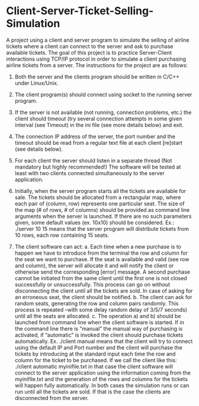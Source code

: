 # Client-Server-Ticket-Selling-Simulation
A project using a client and server program to simulate the selling of airline tickets where a client can connect to the server and ask to purchase available tickets.
The goal of this project is to practice Server-Client interactions using TCP/IP protocol in order to simulate a client purchasing airline tickets from a server.
The instructions for the project are as follows:

1) Both the server and the clients program should be written in C/C++ under Linux/Unix.

2) The client program(s) should connect using socket to the running server program.

3) If the server is not available (not running, connection problems, etc.) the client should
timeout (try several connection attempts in some given interval (see Timeout) in the ini
file (see more details below) and exit.

4) The connection IP address of the server, the port number and the timeout should be read
from a regular text file at each client [re]start (see details below).

5) For each client the server should listen in a separate thread (Not mandatory but highly
recommended!) The software will be tested at least with two clients connected
simultaneously to the server application.

6) Initially, when the server program starts all the tickets are available for sale. The tickets
should be allocated from a rectangular map, where each pair of (column, row) represents
one particular seat. The size of the map (# of rows, # of columns) should be provided as
command line arguments when the server is launched. If there are no such parameters
given, some default values (ex. 10x10) should be considered. Ex.: ./server 10 15 means
that the server program will distribute tickets from 10 rows, each row containing 15 seats.

7) The client software can act:
  a. Each time when a new purchase is to happen we have to introduce from
the terminal the row and column for the seat we want to purchase. If the
seat is available and valid (see row and column), the server will allocate it
and will notify the client or otherwise send the corresponding [error]
message. A second purchase cannot be initiated from the same client until
the first one is not closed successfully or unsuccessfully. This process can
go on without disconnecting the client until all the tickets are sold. In case
of asking for an erroneous seat, the client should be notified.
  b. The client can ask for random seats, generating the row and column pairs
randomly. This process is repeated –with some delay random delay of
3/5/7 seconds) until all the seats are allocated.
  c. The operation a) and b) should be launched from command line when the
client software is started. If in the command line there is “manual” the
manual way of purchasing is activated, if “automatic” is invoked the client
should purchase tickets automatically. Ex. ./client manual means that the
client will try to connect using the default IP and Port number and the
client will purchase the tickets by introducing at the standard input each
time the row and column for the ticket to be purchased. If we call the client
like this: ./client automatic myinifile.txt in that case the client software
will connect to the server application using the information coming from
the myinifile.txt and the generation of the rows and columns for the
tickets will happen fully automatically. In both cases the simulation runs or
can run until all the tickets are sold. If that is the case the clients are
disconnected from the server.
